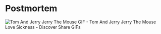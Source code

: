 # Postmortem

![Tom And Jerry Jerry The Mouse GIF - Tom And Jerry Jerry The Mouse Love Sickness - Discover   Share GIFs](https://github.com/festoug/festoug/assets/103335071/0d458683-55a7-4ffa-af75-e01a07b6f2a0)
